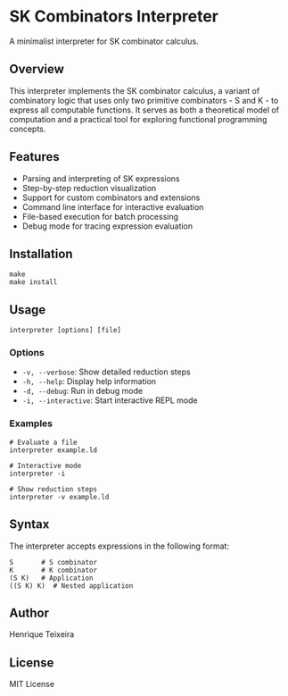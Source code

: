 # SK Combinators Interpreter

A minimalist interpreter for SK combinator calculus.

## Overview

This interpreter implements the SK combinator calculus, a variant of combinatory logic that uses only two primitive combinators - S and K - to express all computable functions. It serves as both a theoretical model of computation and a practical tool for exploring functional programming concepts.

## Features

- Parsing and interpreting of SK expressions
- Step-by-step reduction visualization
- Support for custom combinators and extensions
- Command line interface for interactive evaluation
- File-based execution for batch processing
- Debug mode for tracing expression evaluation

## Installation

```
make
make install
```

## Usage

```
interpreter [options] [file]
```

### Options

- `-v, --verbose`: Show detailed reduction steps
- `-h, --help`: Display help information
- `-d, --debug`: Run in debug mode
- `-i, --interactive`: Start interactive REPL mode

### Examples

```
# Evaluate a file
interpreter example.ld

# Interactive mode
interpreter -i

# Show reduction steps
interpreter -v example.ld
```

## Syntax

The interpreter accepts expressions in the following format:

```
S       # S combinator
K       # K combinator
(S K)   # Application
((S K) K)  # Nested application
```

## Author

Henrique Teixeira

## License

MIT License
